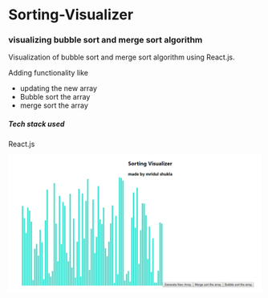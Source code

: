 # Sorting-Visualizer
<h3>visualizing bubble sort and merge sort algorithm</h3>
Visualization of bubble sort and merge sort algorithm using React.js.


Adding functionality like
<ul>
<li>updating the new array
<li>Bubble sort the array
<li>merge sort the array
</ul>
<h5>Tech stack used</h5>
React.js 

![alt text](https://github.com/mridul037/Sorting-Visualizer/blob/master/sort.PNG)
